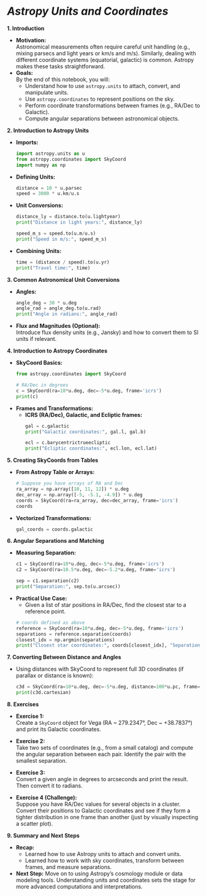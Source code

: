 
# *Astropy Units and Coordinates*

**1. Introduction**  
- **Motivation:**  
  Astronomical measurements often require careful unit handling (e.g., mixing parsecs and light years or km/s and m/s). Similarly, dealing with different coordinate systems (equatorial, galactic) is common. Astropy makes these tasks straightforward.
- **Goals:**  
  By the end of this notebook, you will:
  - Understand how to use `astropy.units` to attach, convert, and manipulate units.
  - Use `astropy.coordinates` to represent positions on the sky.
  - Perform coordinate transformations between frames (e.g., RA/Dec to Galactic).
  - Compute angular separations between astronomical objects.

**2. Introduction to Astropy Units**  
- **Imports:**
  ```python
  import astropy.units as u
  from astropy.coordinates import SkyCoord
  import numpy as np
  ```
- **Defining Units:**
  ```python
  distance = 10 * u.parsec
  speed = 3000 * u.km/u.s
  ```
- **Unit Conversions:**
  ```python
  distance_ly = distance.to(u.lightyear)
  print("Distance in light years:", distance_ly)
  
  speed_m_s = speed.to(u.m/u.s)
  print("Speed in m/s:", speed_m_s)
  ```
- **Combining Units:**
  ```python
  time = (distance / speed).to(u.yr)
  print("Travel time:", time)
  ```

**3. Common Astronomical Unit Conversions**  
- **Angles:**
  ```python
  angle_deg = 30 * u.deg
  angle_rad = angle_deg.to(u.rad)
  print("Angle in radians:", angle_rad)
  ```
- **Flux and Magnitudes (Optional):**  
  Introduce flux density units (e.g., Jansky) and how to convert them to SI units if relevant.

**4. Introduction to Astropy Coordinates**  
- **SkyCoord Basics:**
  ```python
  from astropy.coordinates import SkyCoord
  
  # RA/Dec in degrees
  c = SkyCoord(ra=10*u.deg, dec=-5*u.deg, frame='icrs')
  print(c)
  ```
- **Frames and Transformations:**
  - **ICRS (RA/Dec), Galactic, and Ecliptic frames:**
    ```python
    gal = c.galactic
    print("Galactic coordinates:", gal.l, gal.b)
    
    ecl = c.barycentrictrueecliptic
    print("Ecliptic coordinates:", ecl.lon, ecl.lat)
    ```

**5. Creating SkyCoords from Tables**  
- **From Astropy Table or Arrays:**
  ```python
  # Suppose you have arrays of RA and Dec
  ra_array = np.array([10, 11, 12]) * u.deg
  dec_array = np.array([-5, -5.1, -4.9]) * u.deg
  coords = SkyCoord(ra=ra_array, dec=dec_array, frame='icrs')
  coords
  ```
  
- **Vectorized Transformations:**
  ```python
  gal_coords = coords.galactic
  ```

**6. Angular Separations and Matching**  
- **Measuring Separation:**
  ```python
  c1 = SkyCoord(ra=10*u.deg, dec=-5*u.deg, frame='icrs')
  c2 = SkyCoord(ra=10.5*u.deg, dec=-5.2*u.deg, frame='icrs')
  
  sep = c1.separation(c2)
  print("Separation:", sep.to(u.arcsec))
  ```
- **Practical Use Case:**
  - Given a list of star positions in RA/Dec, find the closest star to a reference point.
  ```python
  # coords defined as above
  reference = SkyCoord(ra=10*u.deg, dec=-5*u.deg, frame='icrs')
  separations = reference.separation(coords)
  closest_idx = np.argmin(separations)
  print("Closest star coordinates:", coords[closest_idx], "Separation:", separations[closest_idx])
  ```

**7. Converting Between Distance and Angles**  
- Using distances with SkyCoord to represent full 3D coordinates (if parallax or distance is known):
  ```python
  c3d = SkyCoord(ra=10*u.deg, dec=-5*u.deg, distance=100*u.pc, frame='icrs')
  print(c3d.cartesian)
  ```

**8. Exercises**  
- **Exercise 1:**  
  Create a `SkyCoord` object for Vega (RA ~ 279.2347°, Dec ~ +38.7837°) and print its Galactic coordinates.
  
- **Exercise 2:**  
  Take two sets of coordinates (e.g., from a small catalog) and compute the angular separation between each pair. Identify the pair with the smallest separation.
  
- **Exercise 3:**  
  Convert a given angle in degrees to arcseconds and print the result. Then convert it to radians.
  
- **Exercise 4 (Challenge):**  
  Suppose you have RA/Dec values for several objects in a cluster. Convert their positions to Galactic coordinates and see if they form a tighter distribution in one frame than another (just by visually inspecting a scatter plot).

**9. Summary and Next Steps**  
- **Recap:**
  - Learned how to use Astropy units to attach and convert units.
  - Learned how to work with sky coordinates, transform between frames, and measure separations.
- **Next Step:**
  Move on to using Astropy’s cosmology module or data modeling tools. Understanding units and coordinates sets the stage for more advanced computations and interpretations.
